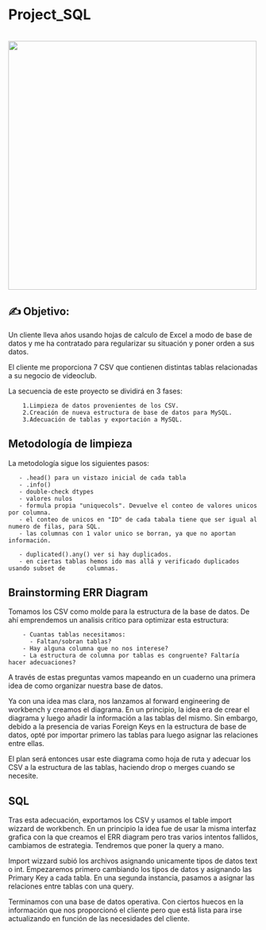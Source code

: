 # Project_SQL


&emsp;&emsp;&emsp;&emsp;&emsp;&emsp;&emsp;<img src="https://github.com/Anton-Utray/SQL_DataBase/blob/main/IMAGES/so-sad.jpg" width="500" height="500">


## ✍️ Objetivo: 

Un cliente lleva años usando hojas de calculo de Excel a modo de base de datos y me ha contratado para regularizar su situación y poner orden a sus datos. 

El cliente me proporciona 7 CSV que contienen distintas tablas relacionadas a su negocio de videoclub. 

La secuencia de este proyecto se dividirá en 3 fases:

        1.Limpieza de datos provenientes de los CSV.
        2.Creación de nueva estructura de base de datos para MySQL.
        3.Adecuación de tablas y exportación a MySQL.

## Metodología de limpieza

La metodología sigue los siguientes pasos:

       - .head() para un vistazo inicial de cada tabla
       - .info() 
       - double-check dtypes
       - valores nulos
       - formula propia "uniquecols". Devuelve el conteo de valores unicos por columna.
       - el conteo de unicos en "ID" de cada tabala tiene que ser igual al numero de filas, para SQL.
       - las columnas con 1 valor unico se borran, ya que no aportan información.

       - duplicated().any() ver si hay duplicados. 
       - en ciertas tablas hemos ido mas allá y verificado duplicados usando subset de      columnas. 

## Brainstorming ERR Diagram

Tomamos los CSV como molde para la estructura de la base de datos. De ahí emprendemos un analisis critico para optimizar esta estructura:

        - Cuantas tablas necesitamos:
          - Faltan/sobran tablas?    
        - Hay alguna columna que no nos interese? 
        - La estructura de columna por tablas es congruente? Faltaría hacer adecuaciones?

A través de estas preguntas vamos mapeando en un cuaderno una primera idea de como organizar nuestra base de datos. 

Ya con una idea mas clara, nos lanzamos al forward engineering de workbench y creamos el diagrama. En un principio, la idea era de crear el diagrama y luego añadir la información a las tablas del mismo. Sin embargo, debido a la presencia de varias Foreign Keys en la estructura de base de datos, opté por importar primero las tablas para luego asignar las relaciones entre ellas.

El plan será entonces usar este diagrama como hoja de ruta y adecuar los CSV a la estructura de las tablas, haciendo drop o merges cuando se necesite. 

## SQL 

Tras esta adecuación, exportamos los CSV y usamos el table import wizzard de workbench. En un principio la idea fue de usar la misma interfaz grafica con la que creamos el ERR diagram pero tras varios intentos fallidos, cambiamos de estrategia. Tendremos que poner la query a mano. 

Import wizzard subió los archivos asignando unicamente tipos de datos text o int. Empezaremos primero cambiando los tipos de datos y asignando las Primary Key a cada tabla. En una segunda instancia, pasamos a asignar las relaciones entre tablas con una query.

Terminamos con una base de datos operativa. Con ciertos huecos en la información que nos proporcionó el cliente pero que está lista para irse actualizando en función de las necesidades del cliente. 
